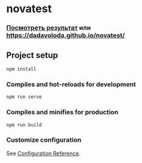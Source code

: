 # novatest

### [Посмотреть результат](https://dadavoloda.github.io/novatest/) или https://dadavoloda.github.io/novatest/

## Project setup
```
npm install
```

### Compiles and hot-reloads for development
```
npm run serve
```

### Compiles and minifies for production
```
npm run build
```

### Customize configuration
See [Configuration Reference](https://cli.vuejs.org/config/).

